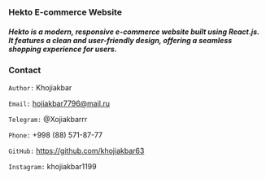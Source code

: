 ### Hekto E-commerce Website
##### Hekto is a modern, responsive e-commerce website built using React.js. It features a clean and user-friendly design, offering a seamless shopping experience for users.


### Contact
```Author:``` Khojiakbar

```Email:``` hojiakbar7796@mail.ru

```Telegram:``` @Xojiakbarrr

```Phone:``` +998 (88) 571-87-77

```GitHub:``` https://github.com/khojiakbar63

```Instagram:``` khojiakbar1199